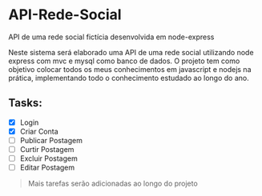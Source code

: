 # API-Rede-Social
API de uma rede social fictícia desenvolvida em node-express

Neste sistema será elaborado uma API de uma rede social utilizando node express com mvc e mysql como banco de dados. O projeto tem como objetivo colocar todos os meus conhecimentos em javascript e nodejs na prática, implementando todo o conhecimento estudado ao longo do ano.

## Tasks:
 
- [x] Login
- [x] Criar Conta
- [ ] Publicar Postagem
- [ ] Curtir Postagem
- [ ] Excluir Postagem
- [ ] Editar Postagem

>Mais tarefas serão adicionadas ao longo do projeto
